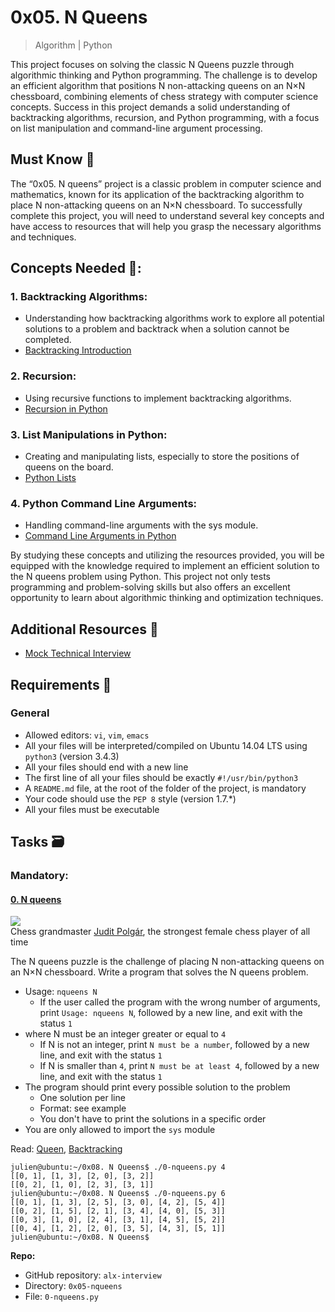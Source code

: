 0x05. N Queens
==============

> Algorithm | Python

This project focuses on solving the classic N Queens puzzle through algorithmic thinking and Python programming. The challenge is to develop an efficient algorithm that positions N non-attacking queens on an N×N chessboard, combining elements of chess strategy with computer science concepts. Success in this project demands a solid understanding of backtracking algorithms, recursion, and Python programming, with a focus on list manipulation and command-line argument processing.

Must Know 🤔️
------------
The “0x05. N queens” project is a classic problem in computer science and mathematics, known for its application of the backtracking algorithm to place N non-attacking queens on an N×N chessboard. To successfully complete this project, you will need to understand several key concepts and have access to resources that will help you grasp the necessary algorithms and techniques.

Concepts Needed 📌:
--------------------

### 1. Backtracking Algorithms:

* Understanding how backtracking algorithms work to explore all potential solutions to a problem and backtrack when a solution cannot be completed.
* [Backtracking Introduction](https://www.geeksforgeeks.org/introduction-to-backtracking-2/)

### 2. Recursion:

* Using recursive functions to implement backtracking algorithms.
* [Recursion in Python](https://realpython.com/python-thinking-recursively/)

### 3. List Manipulations in Python:

* Creating and manipulating lists, especially to store the positions of queens on the board.
* [Python Lists](https://docs.python.org/3/tutorial/datastructures.html)

### 4. Python Command Line Arguments:

* Handling command-line arguments with the sys module.
* [Command Line Arguments in Python](https://docs.python.org/3.3/library/sys.html#sys.argv)

By studying these concepts and utilizing the resources provided, you will be equipped with the knowledge required to implement an efficient solution to the N queens problem using Python. This project not only tests programming and problem-solving skills but also offers an excellent opportunity to learn about algorithmic thinking and optimization techniques.

Additional Resources 🔖️
------------------------

- [Mock Technical Interview](https://www.youtube.com/watch?feature=shared&v=GneS80iYa7I)

Requirements 📑️
----------------

### General

-   Allowed editors: `vi`, `vim`, `emacs`
-   All your files will be interpreted/compiled on Ubuntu 14.04 LTS using `python3` (version 3.4.3)
-   All your files should end with a new line
-   The first line of all your files should be exactly `#!/usr/bin/python3`
-   A `README.md` file, at the root of the folder of the project, is mandatory
-   Your code should use the `PEP 8` style (version 1.7.*)
-   All your files must be executable

Tasks :card_file_box:
---------------------

### Mandatory:

#### [0. N queens](0-nqueens.py)

![](http://www.crestbook.com/files/Judit-photo1_602x433.jpg)\
Chess grandmaster [Judit Polgár](https://en.wikipedia.org/wiki/Judit_Polg%C3%A1r), the strongest female chess player of all time

The N queens puzzle is the challenge of placing N non-attacking queens on an N×N chessboard. Write a program that solves the N queens problem.

-   Usage: `nqueens N`
    -   If the user called the program with the wrong number of arguments, print `Usage: nqueens N`, followed by a new line, and exit with the status `1`
-   where N must be an integer greater or equal to `4`
    -   If N is not an integer, print `N must be a number`, followed by a new line, and exit with the status `1`
    -   If N is smaller than `4`, print `N must be at least 4`, followed by a new line, and exit with the status `1`
-   The program should print every possible solution to the problem
    -   One solution per line
    -   Format: see example
    -   You don't have to print the solutions in a specific order
-   You are only allowed to import the `sys` module

Read: [Queen](https://en.wikipedia.org/wiki/Queen_%28chess%29), [Backtracking](https://en.wikipedia.org/wiki/Backtracking)

```
julien@ubuntu:~/0x08. N Queens$ ./0-nqueens.py 4
[[0, 1], [1, 3], [2, 0], [3, 2]]
[[0, 2], [1, 0], [2, 3], [3, 1]]
julien@ubuntu:~/0x08. N Queens$ ./0-nqueens.py 6
[[0, 1], [1, 3], [2, 5], [3, 0], [4, 2], [5, 4]]
[[0, 2], [1, 5], [2, 1], [3, 4], [4, 0], [5, 3]]
[[0, 3], [1, 0], [2, 4], [3, 1], [4, 5], [5, 2]]
[[0, 4], [1, 2], [2, 0], [3, 5], [4, 3], [5, 1]]
julien@ubuntu:~/0x08. N Queens$

```

**Repo:**

-   GitHub repository: `alx-interview`
-   Directory: `0x05-nqueens`
-   File: `0-nqueens.py`